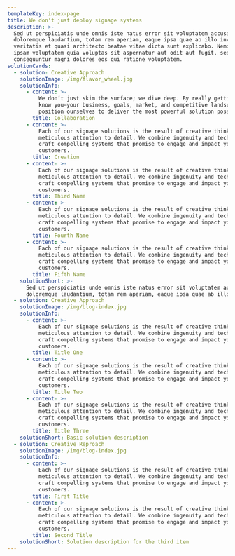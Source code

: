```yaml
---
templateKey: index-page
title: We don't just deploy signage systems
description: >-
  Sed ut perspiciatis unde omnis iste natus error sit voluptatem accusantium
  doloremque laudantium, totam rem aperiam, eaque ipsa quae ab illo inventore
  veritatis et quasi architecto beatae vitae dicta sunt explicabo. Nemo enim
  ipsam voluptatem quia voluptas sit aspernatur aut odit aut fugit, sed quia
  consequuntur magni dolores eos qui ratione voluptatem.
solutionCards:
  - solution: Creative Approach
    solutionImage: /img/flavor_wheel.jpg
    solutionInfo:
      - content: >-
          We don’t just skim the surface; we dive deep. By really getting to
          know you—your business, goals, market, and competitive landscape—we
          position ourselves to deliver the most powerful solution possible.
        title: Collaboration
      - content: >-
          Each of our signage solutions is the result of creative thinking and
          meticulous attention to detail. We combine ingenuity and technology to
          craft compelling systems that promise to engage and impact your
          customers.
        title: Creation
      - content: >-
          Each of our signage solutions is the result of creative thinking and
          meticulous attention to detail. We combine ingenuity and technology to
          craft compelling systems that promise to engage and impact your
          customers.
        title: Third Name
      - content: >-
          Each of our signage solutions is the result of creative thinking and
          meticulous attention to detail. We combine ingenuity and technology to
          craft compelling systems that promise to engage and impact your
          customers.
        title: Fourth Name
      - content: >-
          Each of our signage solutions is the result of creative thinking and
          meticulous attention to detail. We combine ingenuity and technology to
          craft compelling systems that promise to engage and impact your
          customers.
        title: Fifth Name
    solutionShort: >-
      Sed ut perspiciatis unde omnis iste natus error sit voluptatem accusantium
      doloremque laudantium, totam rem aperiam, eaque ipsa quae ab illo.
  - solution: Creative Approach
    solutionImage: /img/blog-index.jpg
    solutionInfo:
      - content: >-
          Each of our signage solutions is the result of creative thinking and
          meticulous attention to detail. We combine ingenuity and technology to
          craft compelling systems that promise to engage and impact your
          customers.
        title: Title One
      - content: >-
          Each of our signage solutions is the result of creative thinking and
          meticulous attention to detail. We combine ingenuity and technology to
          craft compelling systems that promise to engage and impact your
          customers.
        title: Title Two
      - content: >-
          Each of our signage solutions is the result of creative thinking and
          meticulous attention to detail. We combine ingenuity and technology to
          craft compelling systems that promise to engage and impact your
          customers.
        title: Title Three
    solutionShort: Basic solution description
  - solution: Creative Reproach
    solutionImage: /img/blog-index.jpg
    solutionInfo:
      - content: >-
          Each of our signage solutions is the result of creative thinking and
          meticulous attention to detail. We combine ingenuity and technology to
          craft compelling systems that promise to engage and impact your
          customers.
        title: First Title
      - content: >-
          Each of our signage solutions is the result of creative thinking and
          meticulous attention to detail. We combine ingenuity and technology to
          craft compelling systems that promise to engage and impact your
          customers.
        title: Second Title
    solutionShort: Solution description for the third item
---
```


